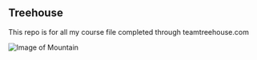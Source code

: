 ## Treehouse

This repo is for all my course file completed through teamtreehouse.com

![Image of Mountain](https://cdn.pixabay.com/photo/2017/03/15/13/27/rough-horn-2146181_960_720.jpg)
